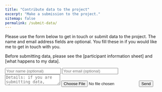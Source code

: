 ```yaml
---
title: "Contribute data to the project"
excerpt: "Make a submission to the project."
sitemap: false
permalink: /submit-data/
---
```



Please use the form below to get in touch or submit data to the project. The name and email address fields are optional. You fill these in if you would like me to get in touch with you. 

Before submitting data, please see the [participant information sheet] and [what happens to my data].
      
<form method="POST" action="https://formsubmit.co/e2c7c392178a3b202e2eea1773e9695f" enctype="multipart/form-data">
    <input type="email" name="email" placeholder="Your name (optional)">
    <input type="email" name="email" placeholder="Your email (optional)">
    <textarea name="message" placeholder="Details: if you are submitting data, please use this space to give more information, such as where and when the data was recorded. Alternatively, you may use this space to add questions or comments about the project."></textarea>
    <input type="file" name="attachment" accept="image/png, image/jpeg">
    <input type="hidden" name="_next" value="https://scottish-solitary-waves.github.io/thank-you">
    <button type="submit">Send</button>
</form>
